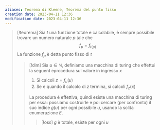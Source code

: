 ```yaml
---
aliases: Teorema di Kleene, Teorema del punto fisso
creation date: 2023-04-11 12:36
modification date: 2023-04-11 12:36
---
```


>[!teorema]
>Sia $t$ una funzione totale e calcolabile, è sempre possibile trovare un numero naturale $p$ tale che
>$$f_{p} = f_{t(p)}$$
>La funzione $f_{p}$ è detta punto fisso di $t$
>
>>[!dim]
>>Sia $u \in \mathbb{N}$, definiamo una macchina di turing che effettui la seguent eprocedura sul valore in ingresso $x$
>>1. Si calcoli $z = f_{u}(u)$
>>2. Se e quando il calcolo di $z$ termina, si calcoli $f_{z}(x)$
>>
>>La procedura è effettiva, quindi esiste una macchina di turing per essa:
>>possiamo costruirle e poi cercare (per confronto) il suo indice $g(u)$ per ogni possibile $u$, usando la solita enumerazione $E$.
>>
>>>[!oss]
>>>$g$ è totale, esiste per ogni $u$



